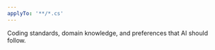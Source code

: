 ```yaml
---
applyTo: '**/*.cs'
---
```

Coding standards, domain knowledge, and preferences that AI should follow.